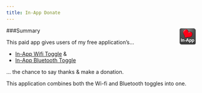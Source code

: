 ```yaml
---
title: In-App Donate
---
```

<img style="float: right" src="/images/in-app-donate/icon.png" />

###Summary

This paid app gives users of my free application’s...

- [In-App Wifi Toggle](/android/in-app-wifi-toggle/) & 
- [In-App Bluetooth Toggle](/android/in-app-bluetooth-toggle/)

... the chance to say thanks & make a donation.

This application combines both the Wi-fi and Bluetooth toggles into one.
